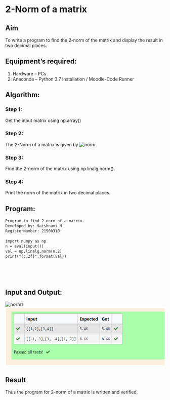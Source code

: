 # 2-Norm of a matrix

## Aim
To write a program to find the 2-norm of the matrix and display the result in two decimal places.

## Equipment’s required:
1.	Hardware – PCs
2.	Anaconda – Python 3.7 Installation / Moodle-Code Runner

## Algorithm:

### Step 1:
Get the input matrix using np.array()

### Step 2:
The 2-Norm of a matrix is given by 
![norm](./normeqn1.jpg)
    
### Step 3:
Find the 2-norm of the matrix using np.linalg.norm().

### Step 4:
Print the norm of the matrix in two decimal places.

## Program:
```
Program to find 2-norm of a matrix.
Developed by: Vaishnavi M
RegisterNumber: 21500310

import numpy as np
n = eval(input())
val = np.linalg.norm(n,2)
print("{:.2f}".format(val))





```
## Input and Output:
![norm1](./input.jpg)
![output](./output.png)

## Result
Thus the program for 2-norm of a matrix is written and verified.
